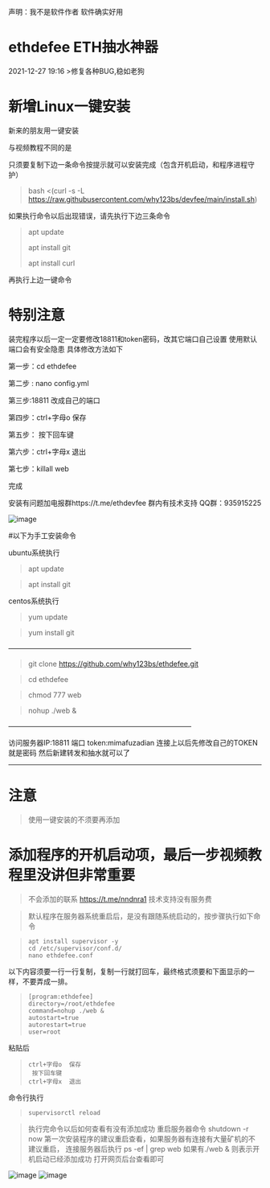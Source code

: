 

声明：我不是软件作者 软件确实好用
# ethdefee ETH抽水神器



2021-12-27 19:16 >修复各种BUG,稳如老狗

# 新增Linux一键安装

新来的朋友用一键安装

与视频教程不同的是

只须要复制下边一条命令按提示就可以安装完成（包含开机启动，和程序进程守护）

>bash <(curl -s -L https://raw.githubusercontent.com/why123bs/devfee/main/install.sh)

如果执行命令以后出现错误，请先执行下边三条命令

>
>apt update
>
>apt install git
>
>apt install curl 

再执行上边一键命令

# 特别注意

装完程序以后一定一定要修改18811和token密码，改其它端口自己设置 使用默认端口会有安全隐患  具体修改方法如下

第一步：cd ethdefee

第二步 : nano config.yml

第三步:18811  改成自己的端口

第四步：ctrl+字母o  保存

第五步： 按下回车键

第六步：ctrl+字母x  退出

第七步：killall web

完成



安装有问题加电报群https://t.me/ethdevfee   群内有技术支持  QQ群：935915225

![image](https://user-images.githubusercontent.com/93153580/150182983-5a2e9b01-4095-4c8c-bcba-c890829ace6c.png)



#以下为手工安装命令


ubuntu系统执行

>apt update

>apt install git

centos系统执行

>yum update

>yum install git

——————————————————————————

>git clone https://github.com/why123bs/ethdefee.git

>cd ethdefee

>chmod 777 web

>nohup ./web &

——————————————————————————

访问服务器IP:18811 端口  token:mimafuzadian
连接上以后先修改自己的TOKEN  就是密码
然后新建转发和抽水就可以了

----------------------------------------
# 注意 
>使用一键安装的不须要再添加
# 添加程序的开机启动项，最后一步视频教程里没讲但非常重要

>
>不会添加的联系 https://t.me/nndnra1 技术支持没有服务费

>默认程序在服务器系统重启后，是没有跟随系统启动的，按步骤执行如下命令

>     apt install supervisor -y
>     cd /etc/supervisor/conf.d/ 
>     nano ethdefee.conf

以下内容须要一行一行复制，复制一行就打回车，最终格式须要和下面显示的一样，不要弄成一排。
>     [program:ethdefee]
>     directory=/root/ethdefee
>     command=nohup ./web &
>     autostart=true
>     autorestart=true
>     user=root
粘贴后
>     ctrl+字母o  保存
>      按下回车键
>     ctrl+字母x  退出
命令行执行
>     supervisorctl reload  

>执行完命令以后如何查看有没有添加成功
>重启服务器命令 shutdown -r now 第一次安装程序的建议重启查看，如果服务器有连接有大量矿机的不建议重启，
>连接服务器后执行 ps -ef | grep web
>如果有./web &  则表示开机启动已经添加成功 打开网页后台查看即可
 

![image](https://user-images.githubusercontent.com/93153580/147376911-fecaf368-8965-4645-bf80-882f7f6cde04.png)
![image](https://user-images.githubusercontent.com/93153580/147376925-d9dd1b0b-765b-46be-9ae1-8eaa4abe2ffc.png)

